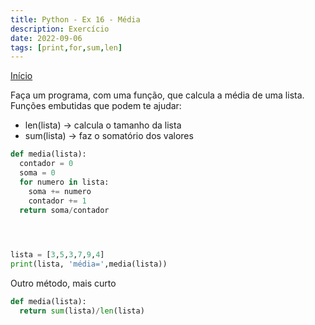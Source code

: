 ```yaml
---
title: Python - Ex 16 - Média
description: Exercício
date: 2022-09-06
tags: [print,for,sum,len]
---
```

[Início](python-curso)


Faça um programa, com uma função, que calcula a média de uma lista. Funções embutidas que podem te ajudar:

* len(lista) -> calcula o tamanho da lista
* sum(lista) -> faz o somatório dos valores


```python
def media(lista):
  contador = 0
  soma = 0
  for numero in lista:
    soma += numero
    contador += 1
  return soma/contador


           

lista = [3,5,3,7,9,4]
print(lista, 'média=',media(lista))
```

Outro método, mais curto

```python
def media(lista):
  return sum(lista)/len(lista)
```